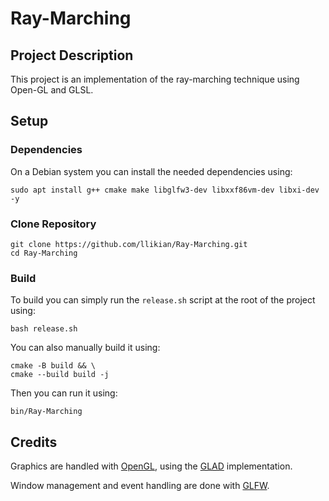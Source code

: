 # Ray-Marching
## Project Description
This project is an implementation of the ray-marching technique using Open-GL and GLSL.

## Setup
### Dependencies
On a Debian system you can install the needed dependencies using:
```shell
sudo apt install g++ cmake make libglfw3-dev libxxf86vm-dev libxi-dev -y
```

### Clone Repository
```shell
git clone https://github.com/llikian/Ray-Marching.git
cd Ray-Marching
```

### Build
To build you can simply run the `release.sh` script at the root of the project using:
```shell
bash release.sh
```

You can also manually build it using:
```shell
cmake -B build && \
cmake --build build -j
```

Then you can run it using:
```shell
bin/Ray-Marching
```

## Credits
Graphics are handled with [OpenGL](https://www.opengl.org/), using the [GLAD](https://github.com/Dav1dde/glad) implementation.

Window management and event handling are done with [GLFW](https://www.glfw.org/).